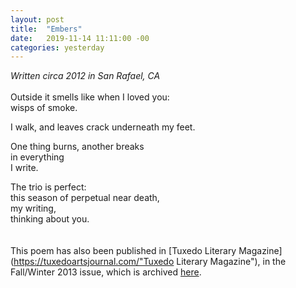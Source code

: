 ```yaml
---
layout: post
title:  "Embers"
date:   2019-11-14 11:11:00 -00
categories: yesterday
---
```

*Written circa 2012 in San Rafael, CA*
<br/>
<br/>
Outside it smells like when I loved you:<br/> 
wisps of smoke.<br/>

I walk, and leaves crack underneath my feet.<br/> 

One thing burns, another breaks<br/>
in everything<br/>
I write.<br/>

The trio is perfect:<br/>
this season of perpetual near death,<br/>
my writing,<br/>
thinking about you.
<br/>
<br/>
<br/>
This poem has also been published in [Tuxedo Literary Magazine](https://tuxedoartsjournal.com/"Tuxedo Literary Magazine"), in the Fall/Winter 2013 issue, which is archived [here](https://scholar.dominican.edu/tuxedolit/vol2013/iss2/).
